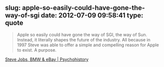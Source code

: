 slug: apple-so-easily-could-have-gone-the-way-of-sgi
date: 2012-07-09 09:58:41
type: quote
---

> Apple so easily could have gone the way of SGI, the way of Sun. Instead, it literally shapes the future of the industry. All because in 1997 Steve was able to offer a simple and compelling reason for Apple to exist. A purpose.

[Steve Jobs, BMW & eBay | Psychohistory](http://blog.adamnash.com/2011/10/10/steve-jobs-bmw-ebay/)
